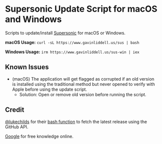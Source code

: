 # Supersonic Update Script for macOS and Windows
Scripts to update/install [Supersonic](https://github.com/dweymouth/supersonic) for macOS or Windows.

**macOS Usage:** ``curl -sL https://www.gavinliddell.us/sus | bash``

**Windows Usage:** ``irm https://www.gavinliddell.us/sus-win | iex``

## Known Issues
- (macOS) The application will get flagged as corrupted if an old version is installed using the traditional method but never opened to verify with Apple before using the update script.
  - Solution: Open or remove old version before running the script.

## Credit
[@lukechilds](https://github.com/lukechilds) for their [bash function](https://gist.github.com/lukechilds/a83e1d7127b78fef38c2914c4ececc3c) to fetch the latest release using the GitHub API.

[Google](https://google.com) for free knowledge online.
